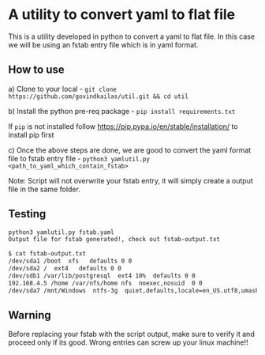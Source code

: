 # A utility to convert yaml to flat file 

This is a utility developed in python to convert a yaml to flat file. In this case we will be using an fstab entry file which is in yaml format.

## How to use
a) Clone to your local - `git clone https://github.com/govindkailas/util.git && cd util`

b) Install the python pre-req package - `pip install requirements.txt` 

   If `pip` is not installed follow https://pip.pypa.io/en/stable/installation/ to install pip first 

c) Once the above steps are done, we are good to convert the yaml format file to fstab entry file - `python3 yamlutil.py <path_to_yaml_which_contain_fstab>`

Note: Script will not overwrite your fstab entry, it will simply create a output file in the same folder.


## Testing
```bash
python3 yamlutil.py fstab.yaml 
Output file for fstab generated!, check out fstab-output.txt

$ cat fstab-output.txt 
/dev/sda1 /boot  xfs   defaults 0 0
/dev/sda2 /  ext4   defaults 0 0
/dev/sdb1 /var/lib/postgresql  ext4 10%  defaults 0 0
192.168.4.5 /home /var/nfs/home nfs  noexec,nosuid  0 0
/dev/sda7 /mnt/Windows  ntfs-3g  quiet,defaults,locale=en_US.utf8,umask=0,noexec  0 0
```
## Warning
Before replacing your fstab with the script output, make sure to verify it and proceed only if its good. Wrong entries can screw up your linux machine!! 

